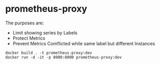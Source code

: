 # prometheus-proxy
The purposes are:

- Limit showing series by Labels
- Protect Metrics
- Prevent Metrics Comflicted while same label but different Instances

```
docker build . -t prometheus-proxy:dev
docker run -d -it -p 8000:8000 prometheus-proxy:dev
```
